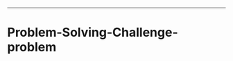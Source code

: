 ----------------------------------------------------------------
# Problem-Solving-Challenge-problem
